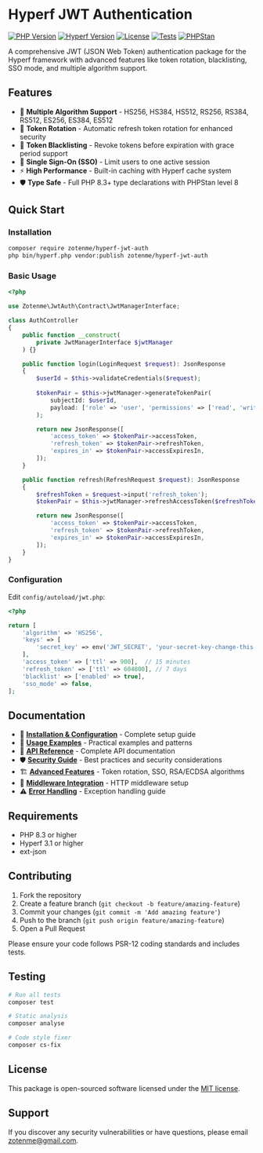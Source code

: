 # Hyperf JWT Authentication

[![PHP Version](https://img.shields.io/badge/php-%3E%3D8.3-blue.svg)](https://php.net/)
[![Hyperf Version](https://img.shields.io/badge/hyperf-%5E3.1-green.svg)](https://hyperf.io/)
[![License](https://img.shields.io/badge/license-MIT-blue.svg)](LICENSE)
[![Tests](https://img.shields.io/badge/tests-passing-brightgreen.svg)]()
[![PHPStan](https://img.shields.io/badge/phpstan-level%208-brightgreen.svg)]()

A comprehensive JWT (JSON Web Token) authentication package for the Hyperf framework with advanced features like token rotation, blacklisting, SSO mode, and multiple algorithm support.

## Features

- 🔐 **Multiple Algorithm Support** - HS256, HS384, HS512, RS256, RS384, RS512, ES256, ES384, ES512
- 🔄 **Token Rotation** - Automatic refresh token rotation for enhanced security
- 🚫 **Token Blacklisting** - Revoke tokens before expiration with grace period support
- 👤 **Single Sign-On (SSO)** - Limit users to one active session
- ⚡ **High Performance** - Built-in caching with Hyperf cache system
- 🛡️ **Type Safe** - Full PHP 8.3+ type declarations with PHPStan level 8

## Quick Start

### Installation

```bash
composer require zotenme/hyperf-jwt-auth
php bin/hyperf.php vendor:publish zotenme/hyperf-jwt-auth
```

### Basic Usage

```php
<?php

use Zotenme\JwtAuth\Contract\JwtManagerInterface;

class AuthController
{
    public function __construct(
        private JwtManagerInterface $jwtManager
    ) {}

    public function login(LoginRequest $request): JsonResponse
    {
        $userId = $this->validateCredentials($request);
        
        $tokenPair = $this->jwtManager->generateTokenPair(
            subjectId: $userId,
            payload: ['role' => 'user', 'permissions' => ['read', 'write']]
        );

        return new JsonResponse([
            'access_token' => $tokenPair->accessToken,
            'refresh_token' => $tokenPair->refreshToken,
            'expires_in' => $tokenPair->accessExpiresIn,
        ]);
    }

    public function refresh(RefreshRequest $request): JsonResponse
    {
        $refreshToken = $request->input('refresh_token');
        $tokenPair = $this->jwtManager->refreshAccessToken($refreshToken);

        return new JsonResponse([
            'access_token' => $tokenPair->accessToken,
            'refresh_token' => $tokenPair->refreshToken,
            'expires_in' => $tokenPair->accessExpiresIn,
        ]);
    }
}
```

### Configuration

Edit `config/autoload/jwt.php`:

```php
<?php

return [
    'algorithm' => 'HS256',
    'keys' => [
        'secret_key' => env('JWT_SECRET', 'your-secret-key-change-this'),
    ],
    'access_token' => ['ttl' => 900],  // 15 minutes
    'refresh_token' => ['ttl' => 604800], // 7 days
    'blacklist' => ['enabled' => true],
    'sso_mode' => false,
];
```

## Documentation

- 📖 [**Installation & Configuration**](docs/installation.md) - Complete setup guide
- 🚀 [**Usage Examples**](docs/usage.md) - Practical examples and patterns
- 🔧 [**API Reference**](docs/api-reference.md) - Complete API documentation
- 🛡️ [**Security Guide**](docs/security.md) - Best practices and security considerations
- 🏗️ [**Advanced Features**](docs/advanced.md) - Token rotation, SSO, RSA/ECDSA algorithms
- 🔌 [**Middleware Integration**](docs/middleware.md) - HTTP middleware setup
- ⚠️ [**Error Handling**](docs/error-handling.md) - Exception handling guide

## Requirements

- PHP 8.3 or higher
- Hyperf 3.1 or higher
- ext-json

## Contributing

1. Fork the repository
2. Create a feature branch (`git checkout -b feature/amazing-feature`)
3. Commit your changes (`git commit -m 'Add amazing feature'`)
4. Push to the branch (`git push origin feature/amazing-feature`)
5. Open a Pull Request

Please ensure your code follows PSR-12 coding standards and includes tests.

## Testing

```bash
# Run all tests
composer test

# Static analysis
composer analyse

# Code style fixer
composer cs-fix
```

## License

This package is open-sourced software licensed under the [MIT license](LICENSE).

## Support

If you discover any security vulnerabilities or have questions, please email zotenme@gmail.com.

